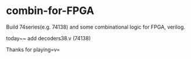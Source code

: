 # combin-for-FPGA

Build 74series(e.g. 74138) and some combinational logic for FPGA, verilog.

today~~ add decoders38.v (74138) 

Thanks for playing=v=